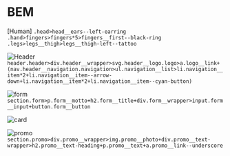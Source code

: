 # BEM
[Human]
```.head>head__ears--left-earring```
```.hand>fingers>fingers*5>fingers__first--black-ring```
```.legs>legs__thigh>legs__thigh-left--tattoo```

![Header](images/header.jpg)
```header.header>div.header__wrapper>svg.header__logo.logo>a.logo__link+(nav.header__navigation.navigation>ul.navigation__list>li.navigation__item*2+li.navigation__item--arrow-down+li.navigation__item*2+li.navigation__item--cyan-button)```

![form](images/form.jpg)
```section.form>p.form__motto+h2.form__title+div.form__wrapper>input.form__input+button.form__button```

![card](images/card.jpg)

![promo](images/promo.jpg)
```section.promo>div.promo__wrapper>img.promo__photo+div.promo__text-wrapper>h2.promo__text-heading+p.promo__text+a.promo__link--underscore```